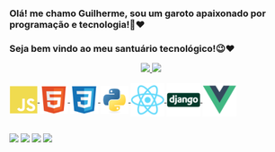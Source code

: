 ### Olá! me chamo Guilherme, sou um garoto apaixonado por programação e tecnologia!🙌❤️
### Seja bem vindo ao meu santuário tecnológico!😉❤
<div align="center">
  <a href="https://github.com/GuiLeoni14">
  <img height="180em" src="https://github-readme-stats.vercel.app/api?username=GuiLeoni14&show_icons=true&theme=radical&include_all_commits=true&count_private=true"/>
  <img height="180em" src="https://github-readme-stats.vercel.app/api/top-langs/?username=GuiLeoni14&layout=compact&langs_count=7&theme=radical"/>
</div>
<div style="display: inline_block"><br>
  <img align="center" alt="gui-Js" height="50" width="50" src="https://raw.githubusercontent.com/devicons/devicon/master/icons/javascript/javascript-plain.svg">
  <img align="center" alt="gui-HTML" height="50" width="50" src="https://raw.githubusercontent.com/devicons/devicon/master/icons/html5/html5-original.svg">
  <img align="center" alt="gui-CSS" height="50" width="50" src="https://raw.githubusercontent.com/devicons/devicon/master/icons/css3/css3-original.svg">
  <img align="center" alt="gui-Python" height="50" width="50" src="https://raw.githubusercontent.com/devicons/devicon/master/icons/python/python-original.svg">
  <img align="center" alt="gui-React" height="60" width="60" src="https://github.com/devicons/devicon/blob/master/icons/react/react-original.svg">
  <img align="center" alt="gui-Django" height="60" width="60" src="https://github.com/devicons/devicon/blob/master/icons/django/django-original.svg">
  <img align="center" alt="gui-Vue" height="60" width="60" src="https://github.com/devicons/devicon/blob/master/icons/vuejs/vuejs-original.svg">
</div>
  
  ##
 
<div> 
  <a href="https://www.instagram.com/gui_leoni14/" target="_blank"><img src="https://img.shields.io/badge/-Instagram-%23E4405F?style=for-the-badge&logo=instagram&logoColor=white" target="_blank"></a>
  <a href="https://api.whatsapp.com/send/?phone=5535999979041" target="_blank"><img src="https://img.shields.io/badge/WhatsApp-25D366?style=for-the-badge&logo=whatsapp&logoColor=white" target="_blank"></img></a>
    <a href="https://br.linkedin.com/in/guileoni14" target="_blank"><img src="https://img.shields.io/badge/LinkedIn-0077B5?style=for-the-badge&logo=linkedin&logoColor=white" target="_blank"></img></a>
  <a href = "mailto:guileone167@gmail.com"><img src="https://img.shields.io/badge/-Gmail-%23333?style=for-the-badge&logo=gmail&logoColor=white" target="_blank"></a> 
</div>
